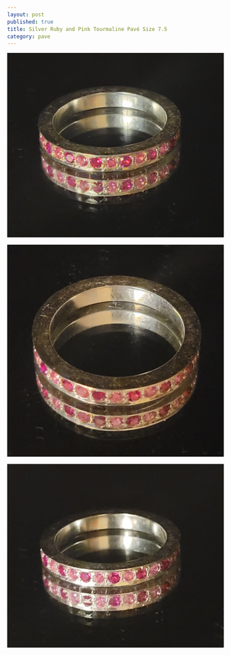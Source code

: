 ```yaml
---
layout: post
published: true
title: Silver Ruby and Pink Tourmaline Pavé Size 7.5
category: pave
---
```

![pave_silver_ruby_tourmaline_7.5-0.jpg](/images/jewelry/rings/pave_silver_ruby_tourmaline_7.5-0.jpg)
<!--more-->
![pave_silver_ruby_tourmaline_7.5-0.jpg](/images/jewelry/rings/pave_silver_ruby_tourmaline_7.5-1.jpg)

![pave_silver_ruby_tourmaline_7.5-0.jpg](/images/jewelry/rings/pave_silver_ruby_tourmaline_7.5-2.jpg)

